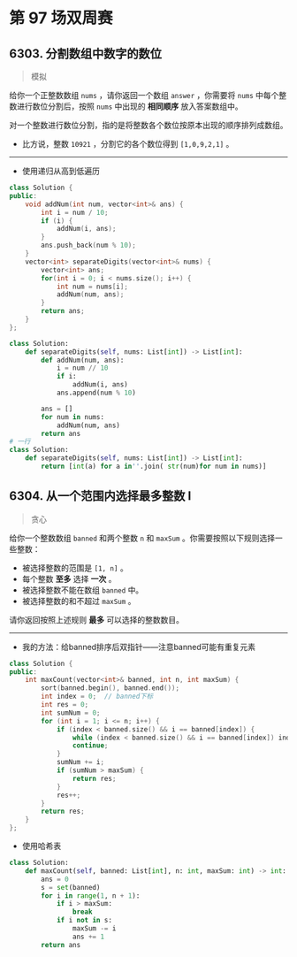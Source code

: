 # 第 97 场双周赛

## 6303. 分割数组中数字的数位

> 模拟

给你一个正整数数组 `nums` ，请你返回一个数组 `answer` ，你需要将 `nums` 中每个整数进行数位分割后，按照 `nums` 中出现的 **相同顺序** 放入答案数组中。

对一个整数进行数位分割，指的是将整数各个数位按原本出现的顺序排列成数组。

- 比方说，整数 `10921` ，分割它的各个数位得到 `[1,0,9,2,1]` 。

---

- 使用递归从高到低遍历

```c++
class Solution {
public:
    void addNum(int num, vector<int>& ans) {
        int i = num / 10;
        if (i) {
            addNum(i, ans);
        }
        ans.push_back(num % 10);
    }
    vector<int> separateDigits(vector<int>& nums) {
        vector<int> ans;
        for(int i = 0; i < nums.size(); i++) {
            int num = nums[i];
            addNum(num, ans);
        }
        return ans;
    }
};
```

```python
class Solution:
    def separateDigits(self, nums: List[int]) -> List[int]:
        def addNum(num, ans):
            i = num // 10
            if i:
                addNum(i, ans)
            ans.append(num % 10)

        ans = []
        for num in nums:
            addNum(num, ans)
        return ans
# 一行
class Solution:
    def separateDigits(self, nums: List[int]) -> List[int]:
        return [int(a) for a in''.join( str(num)for num in nums)]
```

## 6304. 从一个范围内选择最多整数 I

> 贪心

给你一个整数数组 `banned` 和两个整数 `n` 和 `maxSum` 。你需要按照以下规则选择一些整数：

- 被选择整数的范围是 `[1, n]` 。
- 每个整数 **至多** 选择 **一次** 。
- 被选择整数不能在数组 `banned` 中。
- 被选择整数的和不超过 `maxSum` 。

请你返回按照上述规则 **最多** 可以选择的整数数目。

---

- 我的方法：给banned排序后双指针——注意banned可能有重复元素

```c++
class Solution {
public:
    int maxCount(vector<int>& banned, int n, int maxSum) {
        sort(banned.begin(), banned.end());
        int index = 0;  // banned下标
        int res = 0;
        int sumNum = 0;
        for (int i = 1; i <= n; i++) {
            if (index < banned.size() && i == banned[index]) {
                while (index < banned.size() && i == banned[index]) index++;
                continue;
            }
            sumNum += i;
            if (sumNum > maxSum) {
                return res;
            }
            res++;
        }
        return res;
    }
};
```

- 使用哈希表

```python
class Solution:
    def maxCount(self, banned: List[int], n: int, maxSum: int) -> int:
        ans = 0
        s = set(banned)
        for i in range(1, n + 1):
            if i > maxSum:
                break
            if i not in s:
                maxSum -= i
                ans += 1
        return ans
```

